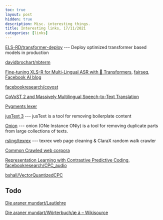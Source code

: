 ```yaml
---
toc: true
layout: post
hidden: true
description: Misc. interesting things.
title: Interesting links, 17/11/2021
categories: [links]
---
```


[ELS-RD/transformer-deploy](https://github.com/ELS-RD/transformer-deploy) --- Deploy optimized transformer based models in production

[davidbrochart/nbterm](https://github.com/davidbrochart/nbterm)

[Fine-tuning XLS-R for Multi-Lingual ASR with 🤗 Transformers](https://huggingface.co/blog/fine-tune-xlsr-wav2vec2),
[fairseq](https://github.com/pytorch/fairseq/tree/main/examples/wav2vec/xlsr),
[Facebook AI blog](https://ai.facebook.com/blog/xls-r-self-supervised-speech-processing-for-128-languages)

[facebookresearch/covost](https://github.com/facebookresearch/covost)

[CoVoST 2 and Massively Multilingual Speech-to-Text Translation](https://arxiv.org/abs/2007.10310)

[Pygments lexer](https://pygments.org/docs/lexerdevelopment/)

[jusText 3](http://corpus.tools/wiki/Justext) --- jusText is a tool for removing boilerplate content

[Onion](http://corpus.tools/wiki/Onion) --- onion (ONe Instance ONly) is a tool for removing duplicate parts from large collections of texts.

[rsling/texrex](https://github.com/rsling/texrex) --- texrex web page cleaning & ClaraX random walk crawler

[Common Crawled web corpora](https://www.duo.uio.no/bitstream/handle/10852/57836/Kristoffersen_MSc2.pdf)

[Representation Learning with Contrastive Predictive Coding](https://arxiv.org/abs/1807.03748),
[facebookresearch/CPC_audio](https://github.com/facebookresearch/CPC_audio)

[bshall/VectorQuantizedCPC](https://github.com/bshall/VectorQuantizedCPC)


## Todo

[Die araner mundart/Lautlehre](https://de.wikisource.org/wiki/Die_araner_mundart/Lautlehre)

[Die araner mundart/Wörterbuch/æ ȧ – Wikisource](https://de.wikisource.org/wiki/Die_araner_mundart/W%C3%B6rterbuch/%C3%A6_%C8%A7#cite_ref-36)

